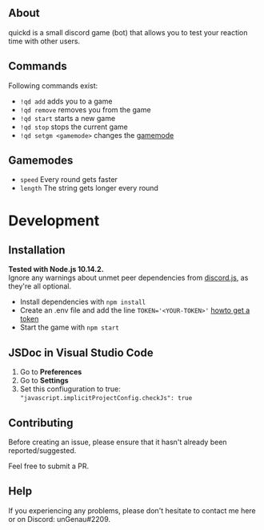 ## About
quickd is a small discord game (bot) that allows you to test your reaction time with other users.

## Commands
Following commands exist:
- `!qd add` adds you to a game
- `!qd remove` removes you from the game
- `!qd start` starts a new game
- `!qd stop` stops the current game
- `!qd setgm <gamemode>` changes the [gamemode](#Gamemodes)

## Gamemodes
- `speed` Every round gets faster
- `length` The string gets longer every round

# Development

## Installation
**Tested with Node.js 10.14.2.**  
Ignore any warnings about unmet peer dependencies from [discord.js](https://github.com/discordjs/discord.js), as they're all optional.

- Install dependencies with `npm install`
- Create an .env file and add the line `TOKEN='<YOUR-TOKEN>'` [howto get a token](https://github.com/Chikachi/DiscordIntegration/wiki/How-to-get-a-token-and-channel-ID-for-Discord)
- Start the game with `npm start`

## JSDoc in Visual Studio Code
1. Go to **Preferences**
2. Go to **Settings**
3. Set this confiuguration to true: `"javascript.implicitProjectConfig.checkJs": true`

## Contributing
Before creating an issue, please ensure that it hasn't already been reported/suggested.

Feel free to submit a PR.

## Help
If you experiencing any problems, please don't hesitate to contact me here or on Discord: unGenau#2209.
